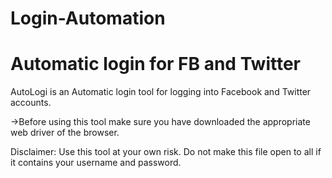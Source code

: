 # Login-Automation

# Automatic login for FB and Twitter

AutoLogi is an Automatic login tool for logging into Facebook and Twitter accounts.

->Before using this tool make sure you have downloaded the appropriate web driver of the browser.

Disclaimer: Use this tool at your own risk. Do not make this file open to all if it contains your username and password.
